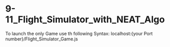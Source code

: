# 9-11_Flight_Simulator_with_NEAT_Algo
To launch the only Game use th following Syntax:
localhost:{your Port number}/Flight_Simulator_Game.js
